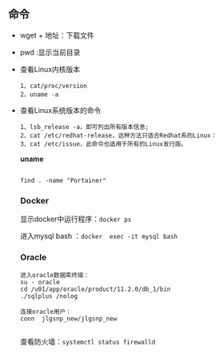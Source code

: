 ## 命令 ##
- wget + 地址：下载文件

- pwd :显示当前目录

- 查看Linux内核版本

  ```shell
  1、cat/proc/version
  2、uname -a
  ```

  

- 查看Linux系统版本的命令

  ```shell
  1、lsb_release -a，即可列出所有版本信息;
  2、cat /etc/redhat-release，这种方法只适合Redhat系的Linux：
  3、cat /etc/issue，此命令也适用于所有的Linux发行版。
  ```

  **uname**

  ```
  
  ```

  ```
  find . -name "Portainer"
  ```

  

  ### Docker

  显示docker中运行程序：`docker ps`

  进入mysql bash ：`docker  exec -it mysql bash`

  ### Oracle

  ```
  进入oracle数据库终端：
  su - oracle
  cd /u01/app/oracle/product/11.2.0/db_1/bin
  ./sqlplus /nolog
  
  连接oracle用户：
  conn  jlgsnp_new/jlgsnp_new
  
  
  ```

  查看防火墙：`systemctl status firewalld`